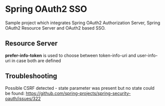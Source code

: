 # Spring OAuth2 SSO

Sample project which integrates Spring OAuth2 Authorization Server, Spring OAuth2 Resource Server and OAuth2 based SSO.

## Resource Server

**prefer-info-token** is used to choose between token-info-uri and user-info-uri 
in case both are defined

## Troubleshooting

Possible CSRF detected - state parameter was present but no state could be found: https://github.com/spring-projects/spring-security-oauth/issues/322